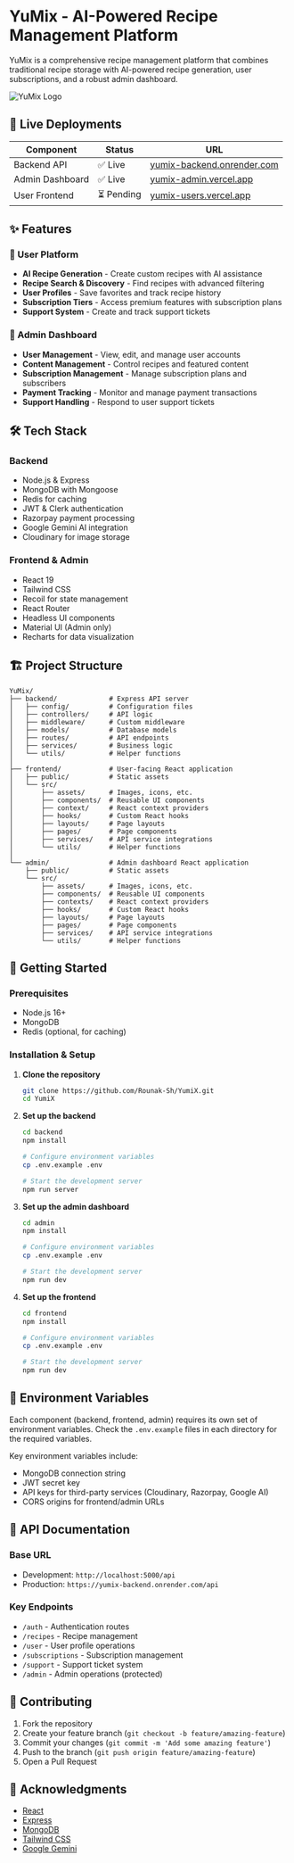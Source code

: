 # YuMix - AI-Powered Recipe Management Platform

YuMix is a comprehensive recipe management platform that combines traditional recipe storage with AI-powered recipe generation, user subscriptions, and a robust admin dashboard.

![YuMix Logo](https://placeholder-for-your-logo.com)

## 🚀 Live Deployments

| Component       | Status     | URL                                                              |
| --------------- | ---------- | ---------------------------------------------------------------- |
| Backend API     | ✅ Live    | [yumix-backend.onrender.com](https://yumix-backend.onrender.com) |
| Admin Dashboard | ✅ Live    | [yumix-admin.vercel.app](https://yumix-admin.vercel.app)         |
| User Frontend   | ⏳ Pending | [yumix-users.vercel.app](https://yumix-users.vercel.app)         |                                     |

## ✨ Features

### 👤 User Platform

- **AI Recipe Generation** - Create custom recipes with AI assistance
- **Recipe Search & Discovery** - Find recipes with advanced filtering
- **User Profiles** - Save favorites and track recipe history
- **Subscription Tiers** - Access premium features with subscription plans
- **Support System** - Create and track support tickets

### 👑 Admin Dashboard

- **User Management** - View, edit, and manage user accounts
- **Content Management** - Control recipes and featured content
- **Subscription Management** - Manage subscription plans and subscribers
- **Payment Tracking** - Monitor and manage payment transactions
- **Support Handling** - Respond to user support tickets

## 🛠️ Tech Stack

### Backend

- Node.js & Express
- MongoDB with Mongoose
- Redis for caching
- JWT & Clerk authentication
- Razorpay payment processing
- Google Gemini AI integration
- Cloudinary for image storage

### Frontend & Admin

- React 19
- Tailwind CSS
- Recoil for state management
- React Router
- Headless UI components
- Material UI (Admin only)
- Recharts for data visualization

## 🏗️ Project Structure

```
YuMix/
├── backend/             # Express API server
│   ├── config/          # Configuration files
│   ├── controllers/     # API logic
│   ├── middleware/      # Custom middleware
│   ├── models/          # Database models
│   ├── routes/          # API endpoints
│   ├── services/        # Business logic
│   └── utils/           # Helper functions
│
├── frontend/            # User-facing React application
│   ├── public/          # Static assets
│   └── src/
│       ├── assets/      # Images, icons, etc.
│       ├── components/  # Reusable UI components
│       ├── context/     # React context providers
│       ├── hooks/       # Custom React hooks
│       ├── layouts/     # Page layouts
│       ├── pages/       # Page components
│       ├── services/    # API service integrations
│       └── utils/       # Helper functions
│
└── admin/               # Admin dashboard React application
    ├── public/          # Static assets
    └── src/
        ├── assets/      # Images, icons, etc.
        ├── components/  # Reusable UI components
        ├── contexts/    # React context providers
        ├── hooks/       # Custom React hooks
        ├── layouts/     # Page layouts
        ├── pages/       # Page components
        ├── services/    # API service integrations
        └── utils/       # Helper functions
```

## 🚀 Getting Started

### Prerequisites

- Node.js 16+
- MongoDB
- Redis (optional, for caching)

### Installation & Setup

1. **Clone the repository**

   ```bash
   git clone https://github.com/Rounak-Sh/YumiX.git
   cd YumiX
   ```

2. **Set up the backend**

   ```bash
   cd backend
   npm install

   # Configure environment variables
   cp .env.example .env

   # Start the development server
   npm run server
   ```

3. **Set up the admin dashboard**

   ```bash
   cd admin
   npm install

   # Configure environment variables
   cp .env.example .env

   # Start the development server
   npm run dev
   ```

4. **Set up the frontend**

   ```bash
   cd frontend
   npm install

   # Configure environment variables
   cp .env.example .env

   # Start the development server
   npm run dev
   ```

## 📝 Environment Variables

Each component (backend, frontend, admin) requires its own set of environment variables. Check the `.env.example` files in each directory for the required variables.

Key environment variables include:

- MongoDB connection string
- JWT secret key
- API keys for third-party services (Cloudinary, Razorpay, Google AI)
- CORS origins for frontend/admin URLs

## 🧪 API Documentation

### Base URL

- Development: `http://localhost:5000/api`
- Production: `https://yumix-backend.onrender.com/api`

### Key Endpoints

- `/auth` - Authentication routes
- `/recipes` - Recipe management
- `/user` - User profile operations
- `/subscriptions` - Subscription management
- `/support` - Support ticket system
- `/admin` - Admin operations (protected)

## 👥 Contributing

1. Fork the repository
2. Create your feature branch (`git checkout -b feature/amazing-feature`)
3. Commit your changes (`git commit -m 'Add some amazing feature'`)
4. Push to the branch (`git push origin feature/amazing-feature`)
5. Open a Pull Request

## 🙏 Acknowledgments

- [React](https://reactjs.org/)
- [Express](https://expressjs.com/)
- [MongoDB](https://www.mongodb.com/)
- [Tailwind CSS](https://tailwindcss.com/)
- [Google Gemini](https://ai.google.dev/docs/gemini_api_overview)
